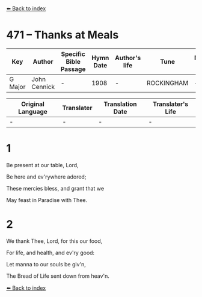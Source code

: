 [⬅️ Back to index](../README.md)

# 471 – Thanks at Meals

Key | Author   | Specific Bible Passage     |Hymn Date |Author's life |Tune |Metrical Pattern   |Composer/Source
-- | --------- | ---------------------------|----------|--------------|-----|-------------------|-------------  
G Major |John Cennick |- |1908 |- |ROCKINGHAM |- |Lowell Mason

Original Language | Translater | Translation Date   | Translater's Life  
----------------- | --------- | --------------------|-------------     
\- |- |- |-




# 1

Be present at our table, Lord,

Be here and ev'rywhere adored;

These mercies bless, and grant that we

May feast in Paradise with Thee.



# 2

We thank Thee, Lord, for this our food,

For life, and health, and ev'ry good:

Let manna to our souls be giv'n,

The Bread of Life sent down from heav'n.

[⬅️ Back to index](../README.md)
